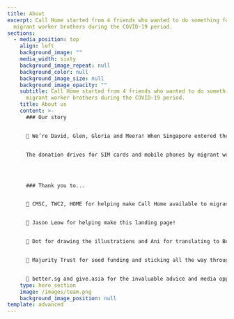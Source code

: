 ```yaml
---
title: About
excerpt: Call Home started from 4 friends who wanted to do something for our
  migrant worker brothers during the COVID-19 period.
sections:
  - media_position: top
    align: left
    background_image: ""
    media_width: sixty
    background_image_repeat: null
    background_color: null
    background_image_size: null
    background_image_opacity: ""
    subtitle: Call Home started from 4 friends who wanted to do something for our
      migrant worker brothers during the COVID-19 period.
    title: About us
    content: >-
      ### Our story


      👋 We’re David, Glen, Gloria and Meera! When Singapore entered the circuit breaker period, we found ourselves grateful for the privilege we had to spend time with our families, but concerned that this ability to connect with loved ones was not shared by all.


      The donation drives for SIM cards and mobile phones by migrant worker groups prompted us to dig deeper in how to improve connectivity for the migrant worker population. This eventually led to Call Home being born.




      ### Thank you to...


      💜 CMSC, TWC2, HOME for helping make Call Home available to migrant workers in Singapore!


      💜 Jason Leow for helping make this landing page!


      💜 Dot for drawing the illustrations and Ani for translating to Bengali!


      💜 Majurity Trust for seed funding and sticking all the way through our pivots!


      💜 better.sg and give.asia for the invaluable advice and media opportunities!
    type: hero_section
    image: /images/team.png
    background_image_position: null
template: advanced
---
```

